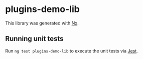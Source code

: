 # plugins-demo-lib

This library was generated with [Nx](https://nx.dev).

## Running unit tests

Run `ng test plugins-demo-lib` to execute the unit tests via [Jest](https://jestjs.io).
